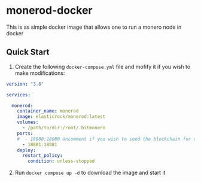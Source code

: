 # monerod-docker

This is as simple docker image that allows one to run a monero node in docker

## Quick Start

1. Create the following `docker-compose.yml` file and mofify it if you wish to make modifications:

```yaml
version: "3.8"

services:

  monerod:
    container_name: monerod
    image: elasticrock/monerod:latest
    volumes: 
      - /path/to/dir:/root/.bitmonero
    ports:
    #  - 18080:18080 Uncomment if you wish to seed the blockchain for others
      - 18081:18081
    deploy:
      restart_policy:
        condition: unless-stopped
```
2. Run `docker compose up -d` to download the image and start it
